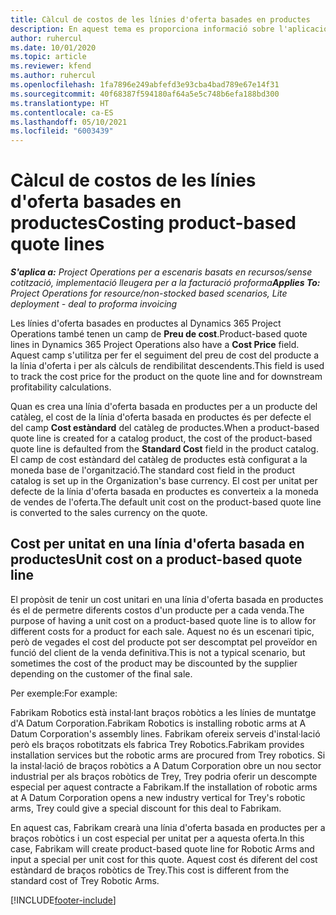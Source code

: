 ```yaml
---
title: Càlcul de costos de les línies d'oferta basades en productes
description: En aquest tema es proporciona informació sobre l'aplicació d'un preu de cost a una línia d'oferta basada en productes.
author: ruhercul
ms.date: 10/01/2020
ms.topic: article
ms.reviewer: kfend
ms.author: ruhercul
ms.openlocfilehash: 1fa7896e249abfefd3e93cba4bad789e67e14f31
ms.sourcegitcommit: 40f68387f594180af64a5e5c748b6efa188bd300
ms.translationtype: HT
ms.contentlocale: ca-ES
ms.lasthandoff: 05/10/2021
ms.locfileid: "6003439"
---
```

# <a name="costing-product-based-quote-lines"></a><span data-ttu-id="5d44c-103">Càlcul de costos de les línies d'oferta basades en productes</span><span class="sxs-lookup"><span data-stu-id="5d44c-103">Costing product-based quote lines</span></span>

<span data-ttu-id="5d44c-104">_**S'aplica a:** Project Operations per a escenaris basats en recursos/sense cotització, implementació lleugera per a la facturació proforma_</span><span class="sxs-lookup"><span data-stu-id="5d44c-104">_**Applies To:** Project Operations for resource/non-stocked based scenarios, Lite deployment - deal to proforma invoicing_</span></span>


<span data-ttu-id="5d44c-105">Les línies d'oferta basades en productes al Dynamics 365 Project Operations també tenen un camp de **Preu de cost**.</span><span class="sxs-lookup"><span data-stu-id="5d44c-105">Product-based quote lines in Dynamics 365 Project Operations also have a **Cost Price** field.</span></span> <span data-ttu-id="5d44c-106">Aquest camp s'utilitza per fer el seguiment del preu de cost del producte a la línia d'oferta i per als càlculs de rendibilitat descendents.</span><span class="sxs-lookup"><span data-stu-id="5d44c-106">This field is used to track the cost price for the product on the quote line and for downstream profitability calculations.</span></span>

<span data-ttu-id="5d44c-107">Quan es crea una línia d'oferta basada en productes per a un producte del catàleg, el cost de la línia d'oferta basada en productes és per defecte el del camp **Cost estàndard** del catàleg de productes.</span><span class="sxs-lookup"><span data-stu-id="5d44c-107">When a product-based quote line is created for a catalog product, the cost of the product-based quote line is defaulted from the **Standard Cost** field in the product catalog.</span></span> <span data-ttu-id="5d44c-108">El camp de cost estàndard del catàleg de productes està configurat a la moneda base de l'organització.</span><span class="sxs-lookup"><span data-stu-id="5d44c-108">The standard cost field in the product catalog is set up in the Organization's base currency.</span></span> <span data-ttu-id="5d44c-109">El cost per unitat per defecte de la línia d'oferta basada en productes es converteix a la moneda de vendes de l'oferta.</span><span class="sxs-lookup"><span data-stu-id="5d44c-109">The default unit cost on the product-based quote line is converted to the sales currency on the quote.</span></span>

## <a name="unit-cost-on-a-product-based-quote-line"></a><span data-ttu-id="5d44c-110">Cost per unitat en una línia d'oferta basada en productes</span><span class="sxs-lookup"><span data-stu-id="5d44c-110">Unit cost on a product-based quote line</span></span>

<span data-ttu-id="5d44c-111">El propòsit de tenir un cost unitari en una línia d'oferta basada en productes és el de permetre diferents costos d'un producte per a cada venda.</span><span class="sxs-lookup"><span data-stu-id="5d44c-111">The purpose of having a unit cost on a product-based quote line is to allow for different costs for a product for each sale.</span></span> <span data-ttu-id="5d44c-112">Aquest no és un escenari tipic, però de vegades el cost del producte pot ser descomptat pel proveïdor en funció del client de la venda definitiva.</span><span class="sxs-lookup"><span data-stu-id="5d44c-112">This is not a typical scenario, but sometimes the cost of the product may be discounted by the supplier depending on the customer of the final sale.</span></span>

<span data-ttu-id="5d44c-113">Per exemple:</span><span class="sxs-lookup"><span data-stu-id="5d44c-113">For example:</span></span>

<span data-ttu-id="5d44c-114">Fabrikam Robotics està instal·lant braços robòtics a les línies de muntatge d'A Datum Corporation.</span><span class="sxs-lookup"><span data-stu-id="5d44c-114">Fabrikam Robotics is installing robotic arms at A Datum Corporation's assembly lines.</span></span> <span data-ttu-id="5d44c-115">Fabrikam ofereix serveis d'instal·lació però els braços robotitzats els fabrica Trey Robotics.</span><span class="sxs-lookup"><span data-stu-id="5d44c-115">Fabrikam provides installation services but the robotic arms are procured from Trey robotics.</span></span> <span data-ttu-id="5d44c-116">Si la instal·lació de braços robòtics a A Datum Corporation obre un nou sector industrial per als braços robòtics de Trey, Trey podria oferir un descompte especial per aquest contracte a Fabrikam.</span><span class="sxs-lookup"><span data-stu-id="5d44c-116">If the installation of robotic arms at A Datum Corporation opens a new industry vertical for Trey's robotic arms, Trey could give a special discount for this deal to Fabrikam.</span></span>

<span data-ttu-id="5d44c-117">En aquest cas, Fabrikam crearà una línia d'oferta basada en productes per a braços robòtics i un cost especial per unitat per a aquesta oferta.</span><span class="sxs-lookup"><span data-stu-id="5d44c-117">In this case, Fabrikam will create product-based quote line for Robotic Arms and input a special per unit cost for this quote.</span></span> <span data-ttu-id="5d44c-118">Aquest cost és diferent del cost estàndard de braços robòtics de Trey.</span><span class="sxs-lookup"><span data-stu-id="5d44c-118">This cost is different from the standard cost of Trey Robotic Arms.</span></span>


[!INCLUDE[footer-include](../../includes/footer-banner.md)]